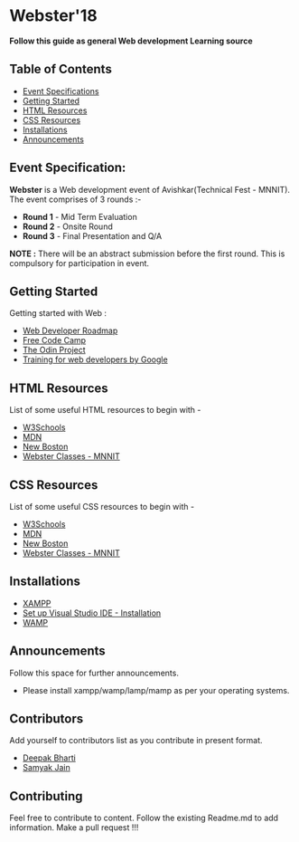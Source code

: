 # Webster'18

__Follow this guide as general Web development Learning source__

## Table of Contents
- [Event Specifications](#event-specification)
- [Getting Started](#getting-started)
- [HTML Resources](#html-resources)
- [CSS Resources](#css-resources)
- [Installations](#installations)
- [Announcements](#announcements)

## Event Specification:
__Webster__ is a Web development event of Avishkar(Technical Fest - MNNIT).
The event comprises of 3 rounds :-

* __Round 1__ - Mid Term Evaluation
* __Round 2__ - Onsite Round
* __Round 3__ - Final Presentation and Q/A

__NOTE :__ There will be an abstract submission before the first round. This is compulsory for participation in event.

## Getting Started
Getting started with Web :
* [Web Developer Roadmap](https://github.com/CC-MNNIT/developer-roadmap)
* [Free Code Camp](https://learn.freecodecamp.org/)
* [The Odin Project](https://www.theodinproject.com/courses/)
* [Training for web developers by Google](https://developers.google.com/training/)

## HTML Resources
List of some useful HTML resources to begin with -
* [W3Schools](https://www.w3schools.com/html/)
* [MDN](https://developer.mozilla.org/en-US/docs/Web/HTML)
* [New Boston](https://www.youtube.com/playlist?list=PL081AC329706B2953)
* [Webster Classes - MNNIT](https://github.com/CC-MNNIT/2018-19-Classes/tree/master/WebDev)

## CSS Resources
List of some useful CSS resources to begin with -
* [W3Schools](https://www.w3schools.com/css/default.asp)
* [MDN](https://developer.mozilla.org/en-US/docs/Web/CSS)
* [New Boston](https://www.youtube.com/playlist?list=PL4365CEFCE3DC35D1)
* [Webster Classes - MNNIT](https://github.com/CC-MNNIT/2018-19-Classes/tree/master/WebDev)

## Installations
* [XAMPP](https://www.apachefriends.org/download.html)
* [Set up Visual Studio IDE -  Installation](https://code.visualstudio.com/docs/setup/setup-overview)
* [WAMP](https://sourceforge.net/projects/wampserver/)

## Announcements
Follow this space for further announcements.
* Please install xampp/wamp/lamp/mamp as per your operating systems.

## Contributors
 Add yourself to contributors list as you contribute in present format.

* [Deepak Bharti](https://github.com/dbads)
* [Samyak Jain](https://github.com/samyak-sopho)

## Contributing
Feel free to contribute to content. Follow the existing Readme.md to add information. Make a pull request !!!
